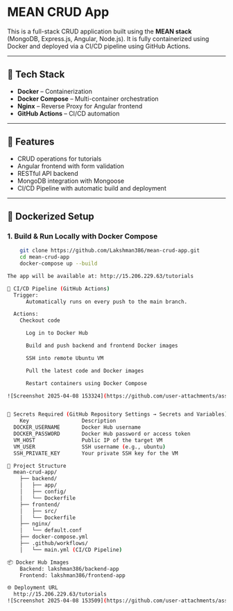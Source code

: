 # MEAN CRUD App

This is a full-stack CRUD application built using the **MEAN stack** (MongoDB, Express.js, Angular, Node.js). It is fully containerized using Docker and deployed via a CI/CD pipeline using GitHub Actions.

---

## 🧱 Tech Stack

- **Docker** – Containerization
- **Docker Compose** – Multi-container orchestration
- **Nginx** – Reverse Proxy for Angular frontend
- **GitHub Actions** – CI/CD automation

---

## 🚀 Features

- CRUD operations for tutorials
- Angular frontend with form validation
- RESTful API backend
- MongoDB integration with Mongoose
- CI/CD Pipeline with automatic build and deployment

---

## 🐳 Dockerized Setup

### 1. Build & Run Locally with Docker Compose

```bash
    git clone https://github.com/Lakshman386/mean-crud-app.git
    cd mean-crud-app
    docker-compose up --build

The app will be available at: http://15.206.229.63/tutorials

🤖 CI/CD Pipeline (GitHub Actions)
  Trigger:
      Automatically runs on every push to the main branch.

  Actions:
    Checkout code

      Log in to Docker Hub

      Build and push backend and frontend Docker images

      SSH into remote Ubuntu VM

      Pull the latest code and Docker images

      Restart containers using Docker Compose

![Screenshot 2025-04-08 153324](https://github.com/user-attachments/assets/ecc23ffc-1751-4f76-85eb-9dc547d7ccde)


🔐 Secrets Required (GitHub Repository Settings → Secrets and Variables)
    Key	                Description
  DOCKER_USERNAME	    Docker Hub username
  DOCKER_PASSWORD	    Docker Hub password or access token
  VM_HOST	            Public IP of the target VM
  VM_USER	            SSH username (e.g., ubuntu)
  SSH_PRIVATE_KEY	    Your private SSH key for the VM

📁 Project Structure
  mean-crud-app/
    ├── backend/
    │   ├── app/
    │   ├── config/
    │   └── Dockerfile
    ├── frontend/
    │   ├── src/
    │   └── Dockerfile
    ├── nginx/
    │   └── default.conf
    ├── docker-compose.yml
    ├── .github/workflows/
    │   └── main.yml (CI/CD Pipeline)

📦 Docker Hub Images
    Backend: lakshman386/backend-app
    Frontend: lakshman386/frontend-app

🌐 Deployment URL
  http://15.206.229.63/tutorials
![Screenshot 2025-04-08 153509](https://github.com/user-attachments/assets/19278f54-3ca4-4780-aa9e-b4dc8e6facb3)

